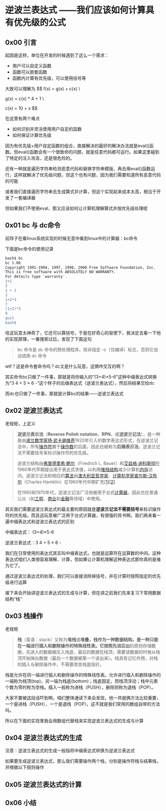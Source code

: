 # 逆波兰表达式 ——我们应该如何计算具有优先级的公式



## 0x00 引言

起因是这样，单位在开发的时候遇到了这么一个需求：

- 用户可以自定义函数
- 函数可以嵌套函数
- 函数内计算有优先级，可以使用括号等



大致可以理解为
$$
f(x) = g(x) + c(x) \\

g(x) = c(x) * 4 + 1 \\

c(x) = 10 + x
$$


在这里有两个难点

- 如何识别并灵活使用用户自定的函数
- 如何保证计算优先级



因为有优先级+用户自定函数的组合，直接解决的最好的解决办法就是eval()函数。但eval()函数会有一个很致命的问题，就是任意代码都可运行。如果这里碰到了特定的注入攻击，还是很危险的。

还有一种就是遍历字符串检测恶意代码和替换字符串模版，再去用eval()函数运行，这样就解决了优先级问题，但这个也有问题，因为我们需要知道所有恶意代码的可能

或者我们直接遍历字符串去生成算式并计算，但这个实现起来成本太高，相当于开发了一套编译器

但如果我们不使用eval，那又应该如何让计算机理解算式并按优先级处理呢



## 0x01 bc 与 dc命令

前阵子在看linux系统实现的时候无意中看到linux中的计算器：bc命令

下面是bc命令的使用记录

```bash
bash$ bc
bc 1.06
Copyright 1991-1994, 1997, 1998, 2000 Free Software Foundation, Inc.
This is free software with ABSOLUTELY NO WARRANTY.
For details type `warranty'.
1+1
2
1 + 1
2
1+2*3
7
(1+2)*3
9
quit
bash$
```

哇这玩意太神奇了，它还可以算括号，于是在好奇心的驱使下，我决定去看一下他的实现原理，一番搜索过后，发现了下面这句

> bc 命令是 dc 命令的预处理程序。除非指定 -c（仅编译）标志，否则它自动调用 dc 命令

wtf？这是命令套命令吗？dc又是什么玩意，这俩咋交互的啊？

其实命令bc只做了一件事，那就是将你输入的“(3+4)×5-6”这种中缀表达式转换为“3 4 + 5 × 6 -”这个样子的后缀表达式（逆波兰表达式），然后将结果交给dc

而dc也只做了一件事，那就是计算bc的结果——逆波兰表达式



## 0x02 逆波兰表达式

老规矩，上定义

> **逆波兰表示法**（**Reverse Polish notation**，**RPN**，或**逆波兰记法**），是一种是由[波兰](https://zh.wikipedia.org/wiki/波兰)[数学家](https://zh.wikipedia.org/wiki/数学家)[扬·武卡谢维奇](https://zh.wikipedia.org/wiki/扬·武卡谢维奇)1920年引入的数学表达式形式，在逆波兰记法中，所有[操作符](https://zh.wikipedia.org/wiki/運算子)置于[操作数](https://zh.wikipedia.org/wiki/操作数)的后面，因此也被称为**后缀表示法**。逆波兰记法不需要括号来标识操作符的优先级。
>
> 逆波兰结构由[弗里德里希·鲍尔](https://zh.wikipedia.org/w/index.php?title=弗里德里希·鲍尔&action=edit&redlink=1)（Friedrich L. Bauer）和[艾兹格·迪科斯彻](https://zh.wikipedia.org/wiki/艾兹格·迪科斯彻)在1960年代早期提议用于表达式求值，以利用[堆栈结构](https://zh.wikipedia.org/wiki/堆栈)减少计算机[内存](https://zh.wikipedia.org/wiki/内存)访问。逆波兰记法和相应的[算法](https://zh.wikipedia.org/wiki/算法)由[澳大利亚](https://zh.wikipedia.org/wiki/澳大利亚)[哲学家](https://zh.wikipedia.org/wiki/哲学家)、[计算机学家](https://zh.wikipedia.org/wiki/计算机学家)[查尔斯·汉布尔](https://zh.wikipedia.org/w/index.php?title=查尔斯·汉布林&action=edit&redlink=1)（Charles Hamblin）在1960年代中期扩充[[1\]](https://zh.wikipedia.org/wiki/逆波兰表示法#cite_note-1)[[2\]](https://zh.wikipedia.org/wiki/逆波兰表示法#cite_note-2)
>
> 在1960和1970年代，逆波兰记法广泛地被用于台式[计算器](https://zh.wikipedia.org/wiki/计算器)，因此也在普通公众（如[工程](https://zh.wikipedia.org/wiki/工程)、[商业](https://zh.wikipedia.org/wiki/商业)和[金融](https://zh.wikipedia.org/wiki/金融)等领域）中使用。



其实我们需要逆波兰表达式的最主要的原因就是**逆波兰记法不需要括号**来标识操作符的优先级。而且这玩意被广泛用于台式计算器，有很强的背书啊。我们再来看一遍中缀表达式和逆波兰表达式的区别

中缀表达式： (3+4)×5-6

逆波兰表达式：3 4 + 5 × 6 -

我们在日常使用的表达式其实叫中缀表达式，也就是运算符在运算数的中间。这种表达式咱们人类很容易理解、计算，但如果让计算机理解这种表达式那你真的是难为它了。

通过逆波兰表达式的处理，我们可以直接消除掉括号，并在计算时按照指定的优先级进行运算

接下来会开始讲逆波兰表达式的生成与计算，但在讲之前我们先来复习下常用数据结构“栈”



## 0x03 栈操作

老规矩

> **栈**（英语：stack）又称为**堆栈**或**堆叠，**栈作为一种数据结构，是一种只能在一端进行插入和删除操作的特殊线性表。它按照**先进后出**的原则存储数据，先进入的数据被压入栈底，最后的数据在栈顶，需要读数据的时候从栈顶开始弹出数据（最后一个数据被第一个读出来）。栈具有记忆作用，对栈的插入与删除操作中，不需要改变栈底指针。

栈是允许在同一端进行插入和删除操作的特殊线性表。允许进行插入和删除操作的一端称为栈顶(top)，另一端为栈底(bottom)；栈底固定，而栈顶浮动；栈中元素个数为零时称为空栈。插入一般称为进栈（PUSH），删除则称为退栈（POP）。

大家不要被这段话吓到啊，咱们整体通读下来会发现，他一共就俩方法比较重要，一个是进栈（PUSH），一个是退栈（POP）。这不就是我们常用的数组自带的方法吗。

所以在下面的实现里我会用数组代替栈来实现逆波兰表达式的生成与计算



## 0x04 逆波兰表达式的生成

注意：逆波兰表达式的生成一般指将中缀表达式转换为逆波兰表达式

如果要生成逆波兰表达式，那么我们需要操作两个栈，分别是操作符栈与结果栈，并根据以下规则操作







## 0x05 逆波兰表达式的计算





## 0x06 小结